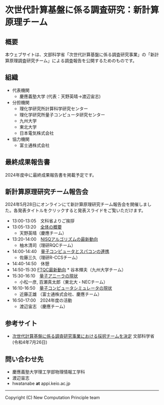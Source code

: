 # 次世代計算基盤に係る調査研究：新計算原理チーム

## 概要

本ウェブサイトは、文部科学省「次世代計算基盤に係る調査研究事業」の「新計算原理調査研究チーム」による調査報告を公開するためのものです。

## 組織

* 代表機関
    * 慶應義塾大学 (代表：天野英晴→渡辺宙志)
* 分担機関
    * 理化学研究所計算科学研究センター
    * 理化学研究所量子コンピュータ研究センター
    * 九州大学
    * 東北大学
    * 日本電気株式会社
* 協力機関
    * 富士通株式会社

## 最終成果報告書

2024年度中に最終成果報告書を掲載予定です。

## 新計算原理研究チーム報告会

2024年5月28日にオンラインにて新計算原理研究チーム報告会を開催しました。各発表タイトルをクリックすると発表スライドをご覧いただけます。

* 13:00-13:05　文科省よりご挨拶
* 13:05-13:20　[全体の概要](files/amano.pdf)
    * 天野英晴（慶應チーム）
* 13:20-14:00　[NISQアルゴリズムの最新動向](files/yunoki.pdf)
    * 柚木清司（理研RQCチーム）
* 14:00-14:40　[量子コンピュータとスパコンの連携](files/satoh.pdf)
    * 佐藤三久（理研R-CCSチーム）
* 14:40-14:50　休憩
* 14:50-15:30 [FTQC最新動向](files/tanimoto.pdf)
        * 谷本輝夫（九州大学チーム）
* 15:30-16:10　[量子アニーラの現状](files/komatsu.pdf)
    * 小松一彦, 百瀬真太郎（東北大・NECチーム）
* 16:10-16:50　[量子コンピュータシミュレータの現状](files/kondo.pdf)
    * 近藤正雄 （富士通株式会社、慶應チーム）
* 16:50-17:00　2024年度の活動
    * 渡辺宙志 （慶應チーム）

## 参考サイト

* [次世代計算基盤に係る調査研究事業における採択チームを決定](https://www.mext.go.jp/b_menu/boshu/detail/mext_00229.html) 文部科学省(令和4年7月26日)

## 問い合わせ先

* 慶應義塾大学理工学部物理情報工学科
* 渡辺宙志
* hwatanabe __at__ appi.keio.ac.jp

---
Copyright (C) New Computation Principle team